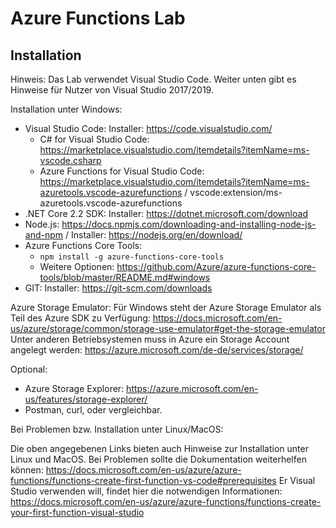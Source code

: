 # Azure Functions Lab 

## Installation

Hinweis: Das Lab verwendet Visual Studio Code. Weiter unten gibt es Hinweise für Nutzer von Visual Studio 2017/2019.  

Installation unter Windows:

* Visual Studio Code:	Installer: https://code.visualstudio.com/
	* C# for Visual Studio Code:	https://marketplace.visualstudio.com/itemdetails?itemName=ms-vscode.csharp
	* Azure Functions for Visual Studio Code: https://marketplace.visualstudio.com/itemdetails?itemName=ms-azuretools.vscode-azurefunctions / vscode:extension/ms-azuretools.vscode-azurefunctions
* .NET Core 2.2 SDK:	Installer: https://dotnet.microsoft.com/download
* Node.js:				https://docs.npmjs.com/downloading-and-installing-node-js-and-npm / Installer: https://nodejs.org/en/download/
*  Azure Functions Core Tools:	
	*  ``npm install -g azure-functions-core-tools``
	*  Weitere Optionen: https://github.com/Azure/azure-functions-core-tools/blob/master/README.md#windows
* GIT: Installer: https://git-scm.com/downloads


Azure Storage Emulator:
Für Windows steht der Azure Storage Emulator als Teil des Azure SDK zu Verfügung: https://docs.microsoft.com/en-us/azure/storage/common/storage-use-emulator#get-the-storage-emulator
Unter anderen Betriebsystemen muss in Azure ein Storage Account angelegt werden: https://azure.microsoft.com/de-de/services/storage/

Optional:

* Azure Storage Explorer:	https://azure.microsoft.com/en-us/features/storage-explorer/
* Postman, curl, oder vergleichbar.


Bei Problemen bzw. Installation unter Linux/MacOS:

Die oben angegebenen Links bieten auch Hinweise zur Installation unter Linux und MacOS.
Bei Problemen sollte die Dokumentation weiterhelfen können: https://docs.microsoft.com/en-us/azure/azure-functions/functions-create-first-function-vs-code#prerequisites
Er Visual Studio verwenden will, findet hier die notwendigen Informationen: https://docs.microsoft.com/en-us/azure/azure-functions/functions-create-your-first-function-visual-studio

